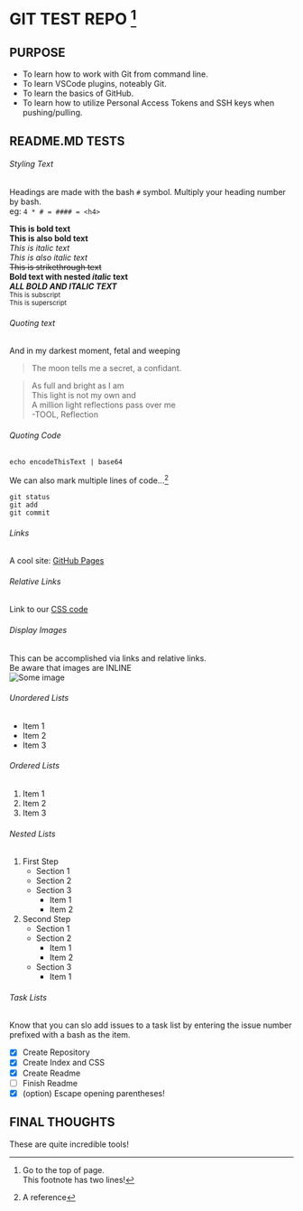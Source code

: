# GIT TEST REPO [^2]

## PURPOSE
- To learn how to work with Git from command line.
- To learn VSCode plugins, noteably Git.
- To learn the basics of GitHub.
- To learn how to utilize Personal Access Tokens and SSH keys when pushing/pulling.

## README.MD TESTS

###### Styling Text
Headings are made with the bash `#` symbol. Multiply your heading number by bash.  
eg: `4 * # = #### = <h4>`  

**This is bold text**  
__This is also bold text__  
*This is italic text*  
_This is also italic text_  
~~This is strikethrough text~~  
**Bold text with nested _italic_ text**  
***ALL BOLD AND ITALIC TEXT***  
<sub>This is subscript</sub>  
<sup>This is superscript</sup>  

###### Quoting text
And in my darkest moment, fetal and weeping  
> The moon tells me a secret, a confidant.
<blockquote>
As full and bright as I am<br/>
This light is not my own and<br/>
A million light reflections pass over me<br/>
-TOOL, Reflection<br/>
</blockquote>

###### Quoting Code
`echo encodeThisText | base64`

We can also mark multiple lines of code...[^1]

```
git status
git add
git commit
```

###### Links
A cool site: [GitHub Pages](https://pages.github.com/)

###### Relative Links
Link to our [CSS code](resources/css/main.css)

###### Display Images
This can be accomplished via links and relative links.  
Be aware that images are INLINE  
![Some image](https://myoctocat.com/assets/images/base-octocat.svg)

###### Unordered Lists
- Item 1
- Item 2
- Item 3

###### Ordered Lists
1. Item 1
2. Item 2
3. Item 3

###### Nested Lists
1. First Step
   - Section 1
   - Section 2
   - Section 3
     - Item 1
     - Item 2
2. Second Step
   - Section 1
   - Section 2
     - Item 1
     - Item 2
   - Section 3
     - Item 1

###### Task Lists
Know that you can slo add issues to a task list by entering the issue number prefixed with a bash as the item.
- [x] Create Repository
- [x] Create Index and CSS
- [x] Create Readme
- [ ] Finish Readme
- [x] \(option) Escape opening parentheses!

## FINAL THOUGHTS
These are quite incredible tools!

[^1]: A reference

[^2]: Go to the top of page.  
  This footnote has two lines!